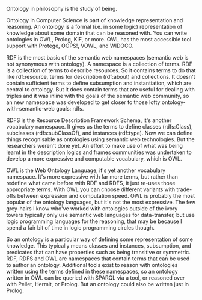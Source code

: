 Ontology in philosophy is the study of being.

Ontology in Computer Science is part of knowledge representation and reasoning. An ontology is a formal (i.e. in some logic) representation of knowledge about some domain that can be reasoned with. You can write ontologies in OWL, Prolog, KIF, or more. OWL has the most accessible tool support with Protege, OOPS!, VOWL, and WIDOCO.

RDF is the most basic of the semantic web namespaces (semantic web is not synonymous with ontology). A namespace is a collection of terms. RDF is a collection of terms to describe resources. So it contains terms to do that like rdf:resource, terms for description (rdf:about) and collections. It doesn't contain sufficient terms to define subsumption and instantiation, which are central to ontology. But it does contain terms that are useful for dealing with triples and it was inline with the goals of the semantic web community, so an new namespace was developed to get closer to those lofty ontology-with-semantic-web goals: rdfs.

RDFS is the Resource Description Framework Schema, it's another vocabulary namespace. It gives us the terms to define classes (rdfs:Class), subclasses (rdfs:subClassOf), and instances (rdf:type). Now we can define things recognisable as ontologies using semantic web technologies. But the researchers weren't done yet. An effort to make use of what was being learnt in the description logics and frames communities was undertaken to develop a more expressive and computable vocabulary, which is OWL.

OWL is the Web Ontology Language, it's yet another vocabulary namespace. It's more expressive with far more terms, but rather than redefine what came before with RDF and RDFS, it just re-uses those appropriate terms. With OWL you can choose different variants with trade-offs between expression and computation speed. OWL is probably the most popular of the ontology languages, but it's not the most expressive. The few grey-hairs I know who've worked with ontologies outside of the ivory towers typically only use semantic web languages for data-transfer, but use logic programming languages for the reasoning, that may be because I spend a fair bit of time in logic programming circles though.

So an ontology is a particular way of defining some representation of some knowledge. This typically means classes and instances, subsumption, and predicates that can have properties such as being transitive or symmetric. RDF, RDFS and OWL are namespaces that contain terms that can be used to author an ontology. Additional tools exist to reason with ontologies written using the terms defined in these namespaces, so an ontology written in OWL can be queried with SPARQL via a tool, or reasoned over with Pellet, Hermit, or Prolog. But an ontology could also be written just in Prolog.